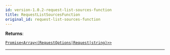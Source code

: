 ```yaml
---
id: version-1.0.2-request-list-sources-function
title: RequestListSourcesFunction
original_id: request-list-sources-function
---
```


<a name="requestlistsourcesfunction"></a>

**Returns**:

[`Promise<Array<(RequestOptions|Request|string)>>`](../typedefs/request-options)

---
